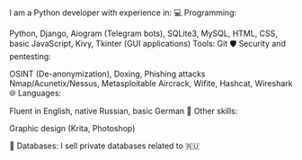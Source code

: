 I am a Python developer with experience in:
💻 Programming:

Python, Django, Aiogram (Telegram bots), SQLite3, MySQL, HTML, CSS, basic JavaScript, Kivy, Tkinter (GUI applications)
Tools: Git
🛡️ Security and pentesting:

OSINT (De-anonymization), Doxing, Phishing attacks
Nmap/Acunetix/Nessus, Metasploitable
Aircrack, Wifite, Hashcat, Wireshark
🌐 Languages:

Fluent in English, native Russian, basic German
🎨 Other skills:

Graphic design (Krita, Photoshop)

💾 Databases:
I sell private databases related to  🇷🇺
